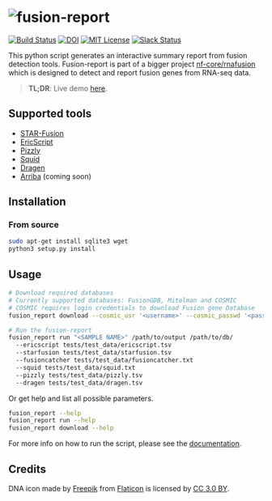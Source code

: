 # ![fusion-report](https://raw.githubusercontent.com/matq007/fusion-report/master/docs/_src/_static/fusion-report.png)

[![Build Status](https://travis-ci.org/matq007/fusion-report.svg?branch=master)](https://travis-ci.org/matq007/fusion-report)
[![DOI](https://zenodo.org/badge/173453958.svg)](https://zenodo.org/badge/latestdoi/173453958)
[![MIT License](https://img.shields.io/github/license/matq007/fusion-report.svg)](https://github.com/matq007/fusion-report/blob/master/LICENSE)
[![Slack Status](https://nf-core-invite.herokuapp.com/badge.svg)](https://nf-core-invite.herokuapp.com)

This python script generates an interactive summary report from fusion detection tools. Fusion-report is part of a bigger project [nf-core/rnafusion](https://github.com/nf-core/rnafusion) which is designed to detect and report fusion genes from RNA-seq data.

> **TL;DR**: Live demo [here](https://matq007.github.io/fusion-report/example).

## Supported tools

- [STAR-Fusion](https://github.com/STAR-Fusion/STAR-Fusion)
- [EricScript](https://sites.google.com/site/bioericscript/)
- [Pizzly](https://github.com/pmelsted/pizzly)
- [Squid](https://github.com/Kingsford-Group/squid)
- [Dragen](https://emea.illumina.com/products/by-type/informatics-products/dragen-bio-it-platform.html)
- [Arriba](https://github.com/suhrig/arriba) (coming soon)

## Installation

### From source

```bash
sudo apt-get install sqlite3 wget
python3 setup.py install
```

## Usage

```bash
# Download required databases
# Currently supported databases: FusionGDB, Mitelman and COSMIC
# COSMIC requires login credentials to download Fusion gene Database
fusion_report download --cosmic_usr '<username>' --cosmic_passwd '<password>' /path/to/db/

# Run the fusion-report
fusion_report run "<SAMPLE NAME>" /path/to/output /path/to/db/ 
  --ericscript tests/test_data/ericscript.tsv 
  --starfusion tests/test_data/starfusion.tsv 
  --fusioncatcher tests/test_data/fusioncatcher.txt
  --squid tests/test_data/squid.txt 
  --pizzly tests/test_data/pizzly.tsv
  --dragen tests/test_data/dragen.tsv
```

Or get help and list all possible parameters.

```bash
fusion_report --help
fusion_report run --help
fusion_report download --help
```

For more info on how to run the script, please see the [documentation](https://matq007.github.io/fusion-report/).

## Credits

DNA icon made by [Freepik](https://www.freepik.com) from [Flaticon](https://www.flaticon.com) is licensed by [CC 3.0 BY](http://creativecommons.org/licenses/by/3.0/).